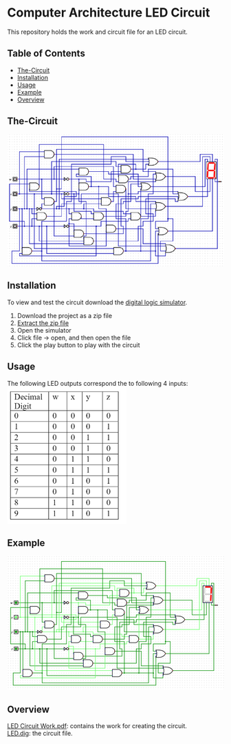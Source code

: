 # Computer Architecture LED Circuit

This repository holds the work and circuit file for an LED circuit.  

## Table of Contents

- [The-Circuit](#the-circuit)
- [Installation](#installation)
- [Usage](#usage)
- [Example](#example)
- [Overview](#overview)

## The-Circuit
![CIRCUIT](circuit.png)

## Installation

To view and test the circuit download the [digital logic simulator](https://github.com/hneemann/Digital). 

1. Download the project as a zip file
2. [Extract the zip file](https://www.wikihow.com/Unzip-a-File)
3. Open the simulator
4. Click file -> open, and then open the file
5. Click the play button to play with the circuit

## Usage

The following LED outputs correspond the to following 4 inputs:
![TABLE](table.png)

## Example

![EXAMPLE](example.png)

## Overview

[LED Circuit Work.pdf](https://github.com/LucasHasting/IP-Subnet-Calculator/blob/main/subnetting.py): contains the work for creating the circuit.   
[LED.dig](https://github.com/LucasHasting/IP-Subnet-Calculator/blob/main/functions_and_constants.py): the circuit file.
